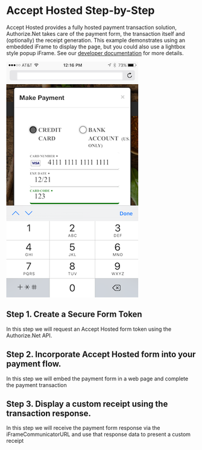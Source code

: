 
# Accept Hosted Step-by-Step
Accept Hosted provides a fully hosted payment transaction solution, Authorize.Net takes care of the payment form, the transaction itself and (optionally) the receipt generation.  This example demonstrates using an embedded iFrame to display the page, but you could also use a lightbox style popup iFrame.  See our [developer documentation](http://developer.authorize.net/api/reference/features/accept_hosted.html) for more details.

![Accept Hosted Screenshot](screenshots/accept-hosted.png "Screenshots showing Accept Hosted.")

## Step 1. Create a Secure Form Token

In this step we will request an Accept Hosted form token using the Authorize.Net API. 

## Step 2. Incorporate Accept Hosted form into your payment flow.

In this step we will embed the payment form in a web page and complete the payment transaction


## Step 3.  Display a custom receipt using the transaction response.  
  
In this step we will receive the payment form response via the iFrameCommunicatorURL and use that response data to present a custom receipt

